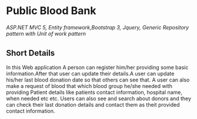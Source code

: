 #                           Public Blood Bank
###### ASP.NET MVC 5, Entity framework,Bootstrap 3, Jquery, Generic Repository pattern with Unit of work pattern
## Short Details 
In this Web application A person can register him/her providing some basic information.After that user can update their details.A user can update his/her last blood donation date so that others can see that. A user can also make a request of blood that which blood group he/she needed with providing Patient details like patients contact information, hospital name, when needed etc etc. Users can also see and search about donors and they can check their last donation details and contact them as theit provided contact information.
